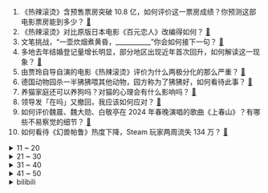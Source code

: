 1. 《热辣滚烫》含预售票房突破 10.8 亿，如何评价这一票房成绩？你预测这部电影票房能到多少？ [:link:](https://www.zhihu.com/question/644105581)
2. 《热辣滚烫》对比原版日本电影《百元恋人》改编得如何？ [:link:](https://www.zhihu.com/question/643546427)
3. 文笔挑战，“一壶炊烟煮黄昏，___________”你会如何接下一句？ [:link:](https://www.zhihu.com/question/644107134)
4. 多地去年结婚登记量增长明显，部分地区出现近年首次回升，如何解读这一现象？ [:link:](https://www.zhihu.com/question/644139501)
5. 由贾玲自导自演的电影《热辣滚烫》评价为什么两极分化的那么严重？ [:link:](https://www.zhihu.com/question/644017712)
6. 德国动物园杀一半狒狒喂其他动物，园方称为了狒狒好，如何看待此事？ [:link:](https://www.zhihu.com/question/644130753)
7. 养猫家庭还可以养狗吗？对猫的心理会有什么影响吗？ [:link:](https://www.zhihu.com/question/639819322)
8. 领导发「在吗」又撤回，我应该如何应对？ [:link:](https://www.zhihu.com/question/643789685)
9. 如何评价魏晨、魏大勋、白敬亭在 2024 年春晚演唱的歌曲《上春山》？有哪些不易察觉的细节？ [:link:](https://www.zhihu.com/question/643798618)
10. 如何看待《幻兽帕鲁》热度下降，Steam 玩家两周流失 134 万？ [:link:](https://www.zhihu.com/question/644026552)
<details>
<summary>11 ~ 20</summary>

11. 如果主办方并未在合约中规定梅西必须上场，迈阿密算违约吗？ [:link:](https://www.zhihu.com/question/643327354)
12. 天才俱乐部不怕忆者剽窃吗？ [:link:](https://www.zhihu.com/question/643846821)
13. 如何评价赵丽颖在电影《第二十条》中的演技？ [:link:](https://www.zhihu.com/question/643546182)
14. 带“烟”字的古诗词有哪些？ [:link:](https://www.zhihu.com/question/644031504)
15. 什么叫真正的释怀？ [:link:](https://www.zhihu.com/question/620017933)
16. 过年给领导发祝福短信，他没回，以后还要发吗？ [:link:](https://www.zhihu.com/question/643077420)
17. 学游泳需要付出什么样的努力？ [:link:](https://www.zhihu.com/question/639616209)
18. 如何评价《崩坏：星穹铁道》鸡翅膀男孩「星期日」？ [:link:](https://www.zhihu.com/question/643918761)
19. 《热辣滚烫》除了爆点减肥以外，你还看出了什么？ [:link:](https://www.zhihu.com/question/643969087)
20. 大年初二开启旅游热潮，长沙等地热度大增，廉航机票价格翻倍，春节出游要考虑哪些问题？你有哪些出游打算？ [:link:](https://www.zhihu.com/question/644061769)
</details>
<details>
<summary>21 ~ 30</summary>

21. 用其他作家的文风去写《三体》会怎么样？ [:link:](https://www.zhihu.com/question/512976883)
22. “龙”和“dragon”完全是两个不同的概念，为什么能成为中英互译呢？ [:link:](https://www.zhihu.com/question/297718651)
23. 为什么《热辣滚烫》中的乐莹执着于「我要赢一次」？ [:link:](https://www.zhihu.com/question/644030607)
24. 《飞驰人生 2》知友推荐度 87%，开分 8.2，这一评分合理吗？ [:link:](https://www.zhihu.com/question/643910217)
25. 23-24 赛季英超西汉姆联 0:6 阿森纳，主场变棒锤，赖斯两射一传，萨卡双响，如何评价这场比赛？ [:link:](https://www.zhihu.com/question/644034774)
26. 以军对加沙南部发动海陆空全方位打击，超 100 人死亡，这意味着什么？未来局势将如何走？ [:link:](https://www.zhihu.com/question/644079037)
27. 广州多个售楼处春节不打烊，有秒杀房源直减 120 万，有项目推荐买房最高奖 4 万，哪些信息值得关注？ [:link:](https://www.zhihu.com/question/644092348)
28. 那些被父母催婚逼婚的，后来都怎么样了？ [:link:](https://www.zhihu.com/question/267559791)
29. 咱就说，修仙小说里必然有的一样东西空间袋，或者叫储物袋、纳戒，这些东西都是谁炼制的呢？ [:link:](https://www.zhihu.com/question/567247213)
30. 如何向别人解释“有你这写脚本的时间，我早就一个一个做完了”？ [:link:](https://www.zhihu.com/question/642964469)
</details>
<details>
<summary>31 ~ 40</summary>

31. 越减越肥，你知道哪些「减肥大实话」？ [:link:](https://www.zhihu.com/question/643020376)
32. 朋友四人因打牌被拘留 10 日，春节打牌带「彩头」算赌博吗？输赢数额多大算是「赌资较大」？ [:link:](https://www.zhihu.com/question/643984943)
33. 孩子比较宅，怎么让孩子寒假过得充实？ [:link:](https://www.zhihu.com/question/640846580)
34. 运动对你来说的意义是取悦自己，还是获取能量的一种方式？ [:link:](https://www.zhihu.com/question/642419913)
35. 男子跨省遗弃亲生父亲，除夕夜被刑拘，如何看待此事？将面临何种处罚？ [:link:](https://www.zhihu.com/question/644093324)
36. 美国防部长奥斯汀已将职责移交给副部长凯瑟琳·希克斯，如何看待此事？哪些信息值得关注？ [:link:](https://www.zhihu.com/question/644076802)
37. 人到中年怎么控制体重？ [:link:](https://www.zhihu.com/question/642480442)
38. 银行盯上压岁钱「家长想引导孩子理财，银行想培养潜在客户」，如何看待此事？应如何培养孩子的理财能力？ [:link:](https://www.zhihu.com/question/644094718)
39. 特朗普「鼓励」俄罗斯攻击拖欠会费的北约成员国，哪些信息值得关注？ [:link:](https://www.zhihu.com/question/644091946)
40. 如何评价第 58 届超级碗中场秀表演？「美国春晚」哪个节目令你印象深刻？ [:link:](https://www.zhihu.com/question/644076862)
</details>
<details>
<summary>41 ~ 50</summary>

41. 超九成受访青年会坚持过年的传统习俗，这一调查结果说明什么？ [:link:](https://www.zhihu.com/question/643590636)
42. 如何评价 2024 年春晚陕西西安分会场表演的节目《山河诗长安》？ [:link:](https://www.zhihu.com/question/643781461)
43. 哪个角色不说名字，一句台词就能知道？ [:link:](https://www.zhihu.com/question/643238302)
44. 心理学讲「解除痛苦需要接纳自己」，那么「接纳自己」到底是什么意思？ [:link:](https://www.zhihu.com/question/638263499)
45. 如何评价宁浩导演，刘德华主演的喜剧电影《红毯先生》？ [:link:](https://www.zhihu.com/question/643371874)
46. 第 58 届超级碗，酋长加时绝杀 49 人，夺得队史第 4 冠，如何评价本场比赛？ [:link:](https://www.zhihu.com/question/644064306)
47. 新的一年最大的愿望是什么？ [:link:](https://www.zhihu.com/question/641155977)
48. 孩子们为什么反感家长与别人家的孩子比较？ [:link:](https://www.zhihu.com/question/643972632)
49. 预算 300 元，有哪些情人节礼物很「显贵」送女生很有面子？ [:link:](https://www.zhihu.com/question/643056333)
50. 情人节有哪些走心实用的礼物适合送给男朋友？ [:link:](https://www.zhihu.com/question/643056314)
</details><details>
<summary>bilibili</summary>

</details>